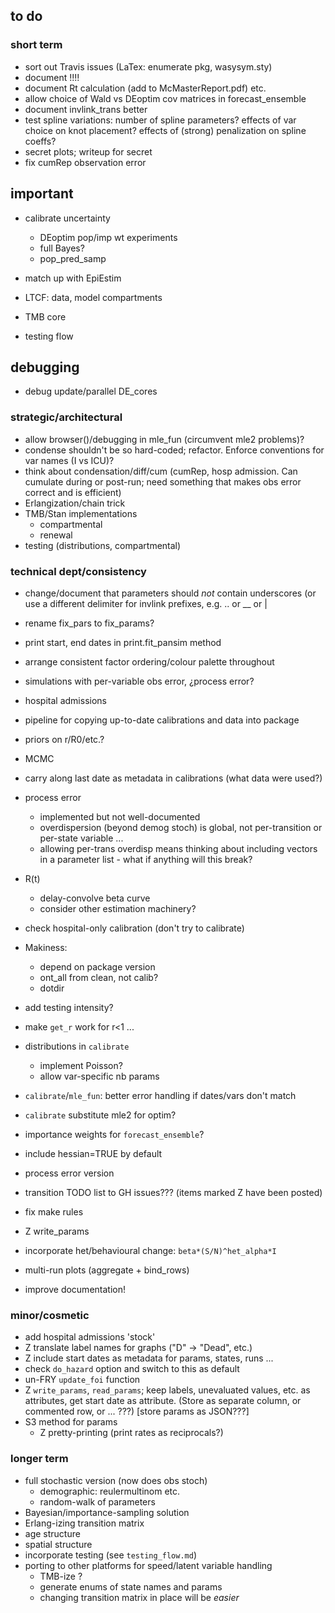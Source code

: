 ## to do

### short term

* sort out Travis issues (LaTex: enumerate pkg, wasysym.sty)
* document !!!!
* document Rt calculation (add to McMasterReport.pdf) etc.
* allow choice of Wald vs DEoptim cov matrices in forecast_ensemble
* document invlink_trans better
* test spline variations: number of spline parameters? effects of var choice on knot placement? effects of (strong) penalization on spline coeffs?
* secret plots; writeup for secret
* fix cumRep observation error

## important

* calibrate uncertainty
    * DEoptim pop/imp wt experiments
	* full Bayes?
    * pop_pred_samp
	
* match up with EpiEstim
* LTCF: data, model compartments
* TMB core
* testing flow

## debugging

* debug update/parallel DE_cores

### strategic/architectural

* allow browser()/debugging in mle_fun (circumvent mle2 problems)?
* condense shouldn't be so hard-coded; refactor. Enforce conventions for var names (I vs ICU)?
* think about condensation/diff/cum (cumRep, hosp admission.  Can cumulate during or post-run; need something that makes obs error correct and is efficient)
* Erlangization/chain trick
* TMB/Stan implementations
    * compartmental
    * renewal
* testing (distributions, compartmental)	
	
### technical dept/consistency

* change/document that parameters should *not* contain underscores (or use a different delimiter for invlink prefixes, e.g. .. or __ or |
* rename fix_pars to fix_params?
* print start, end dates in print.fit_pansim method
* arrange consistent factor ordering/colour palette throughout
* simulations with per-variable obs error, ¿process error?
* hospital admissions
* pipeline for copying up-to-date calibrations and data into package
* priors on r/R0/etc.?
* MCMC
* carry along last date as metadata in calibrations (what data were used?)
* process error
   * implemented but not well-documented
   * overdispersion (beyond demog stoch) is global, not per-transition or per-state variable ... 
   * allowing per-trans overdisp means thinking about including vectors in a parameter list - what if anything will this break?
* R(t)
   * delay-convolve beta curve
   * consider other estimation machinery?
* check hospital-only calibration (don't try to calibrate)
* Makiness: 
    * depend on package version
	* ont_all from clean, not calib?
	* dotdir

* add testing intensity?
* make `get_r` work for r<1 ...
* distributions in `calibrate`
     * implement Poisson?
     * allow var-specific nb params
* `calibrate`/`mle_fun`: better error handling if dates/vars don't match
* `calibrate` substitute mle2 for optim?
* importance weights for `forecast_ensemble`?
* include hessian=TRUE by default
* process error version

* transition TODO list to GH issues??? (items marked Z have been posted)
* fix make rules
* Z write_params
* incorporate het/behavioural change: `beta*(S/N)^het_alpha*I`
* multi-run plots (aggregate + bind_rows)	
* improve documentation!

### minor/cosmetic

* add hospital admissions 'stock'
* Z translate label names for graphs ("D" -> "Dead", etc.)
* Z include start dates as metadata for params, states, runs ... 
* check `do_hazard` option and switch to this as default
* un-FRY `update_foi` function
* Z `write_params`, `read_params`; keep labels, unevaluated values, etc. as attributes, get start date as attribute. (Store as separate column, or commented row, or ... ???) [store params as JSON???]
* S3 method for params
    * Z pretty-printing (print rates as reciprocals?)
	
### longer term

* full stochastic version (now does obs stoch)
    * demographic: reulermultinom etc.
    * random-walk of parameters
* Bayesian/importance-sampling solution
* Erlang-izing transition matrix
* age structure
* spatial structure
* incorporate testing (see `testing_flow.md`)
* porting to other platforms for speed/latent variable handling 
     * TMB-ize ?
	 * generate enums of state names and params
	 * changing transition matrix in place will be *easier*
